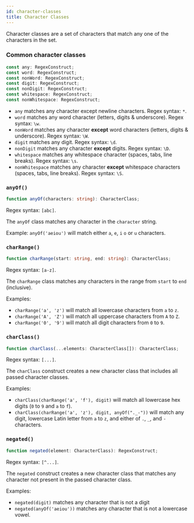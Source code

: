 ```yaml
---
id: character-classes
title: Character Classes
---
```


Character classes are a set of characters that match any one of the characters in the set.

### Common character classes

```ts
const any: RegexConstruct;
const word: RegexConstruct;
const nonWord: RegexConstruct;
const digit: RegexConstruct;
const nonDigit: RegexConstruct;
const whitespace: RegexConstruct;
const nonWhitespace: RegexConstruct;
```

- `any` matches any character except newline characters. Regex syntax: `*`.
- `word` matches any word character (letters, digits & underscore). Regex syntax: `\w`.
- `nonWord` matches any character **except** word characters (letters, digits & underscore). Regex syntax: `\W`.
- `digit` matches any digit. Regex syntax: `\d`.
- `nonDigit` matches any character **except** digits. Regex syntax: `\D`.
- `whitespace` matches any whitespace character (spaces, tabs, line breaks). Regex syntax: `\s`.
- `nonWhitespace` matches any character **except** whitespace characters (spaces, tabs, line breaks). Regex syntax: `\S`.

### `anyOf()`

```ts
function anyOf(characters: string): CharacterClass;
```

Regex syntax: `[abc]`.

The `anyOf` class matches any character in the `character` string.

Example: `anyOf('aeiou')` will match either `a`, `e`, `i` `o` or `u` characters.

### `charRange()`

```ts
function charRange(start: string, end: string): CharacterClass;
```

Regex syntax: `[a-z]`.

The `charRange` class matches any characters in the range from `start` to `end` (inclusive).

Examples:

- `charRange('a', 'z')` will match all lowercase characters from `a` to `z`.
- `charRange('A', 'Z')` will match all uppercase characters from `A` to `Z`.
- `charRange('0', '9')` will match all digit characters from `0` to `9`.

### `charClass()`

```ts
function charClass(...elements: CharacterClass[]): CharacterClass;
```

Regex syntax: `[...]`.

The `charClass` construct creates a new character class that includes all passed character classes.

Examples:

- `charClass(charRange('a', 'f'), digit)` will match all lowercase hex digits (`0` to `9` and `a` to `f`).
- `charClass(charRange('a', 'z'), digit, anyOf("._-"))` will match any digit, lowercase Latin letter from `a` to `z`, and either of `.`, `_`, and `-` characters.

### `negated()`

```ts
function negated(element: CharacterClass): RegexConstruct;
```

Regex syntax: `[^...]`.

The `negated` construct creates a new character class that matches any character not present in the passed character class.

Examples:

- `negated(digit)` matches any character that is not a digit
- `negated(anyOf('aeiou'))` matches any character that is not a lowercase vowel.
